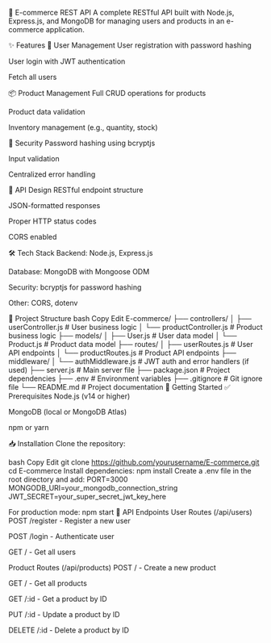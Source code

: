 🛒 E-commerce REST API
A complete RESTful API built with Node.js, Express.js, and MongoDB for managing users and products in an e-commerce application.

✨ Features
👤 User Management
User registration with password hashing

User login with JWT authentication

Fetch all users

📦 Product Management
Full CRUD operations for products

Product data validation

Inventory management (e.g., quantity, stock)

🔐 Security
Password hashing using bcryptjs

Input validation

Centralized error handling

🔧 API Design
RESTful endpoint structure

JSON-formatted responses

Proper HTTP status codes

CORS enabled

🛠️ Tech Stack
Backend: Node.js, Express.js

Database: MongoDB with Mongoose ODM

Security: bcryptjs for password hashing

Other: CORS, dotenv

📁 Project Structure
bash
Copy
Edit
E-commerce/
├── controllers/
│   ├── userController.js         # User business logic
│   └── productController.js      # Product business logic
├── models/
│   ├── User.js                   # User data model
│   └── Product.js                # Product data model
├── routes/
│   ├── userRoutes.js             # User API endpoints
│   └── productRoutes.js          # Product API endpoints
├── middleware/
│   └── authMiddleware.js         # JWT auth and error handlers (if used)
├── server.js                     # Main server file
├── package.json                  # Project dependencies
├── .env                          # Environment variables
├── .gitignore                    # Git ignore file
└── README.md                     # Project documentation
🚦 Getting Started
✅ Prerequisites
Node.js (v14 or higher)

MongoDB (local or MongoDB Atlas)

npm or yarn

📥 Installation
Clone the repository:

bash
Copy
Edit
git clone https://github.com/yourusername/E-commerce.git
cd E-commerce
Install dependencies:
npm install
Create a .env file in the root directory and add:
PORT=3000
MONGODB_URI=your_mongodb_connection_string
JWT_SECRET=your_super_secret_jwt_key_here

For production mode:
npm start
🔗 API Endpoints
User Routes (/api/users)
POST /register - Register a new user

POST /login - Authenticate user

GET / - Get all users

Product Routes (/api/products)
POST / - Create a new product

GET / - Get all products

GET /:id - Get a product by ID

PUT /:id - Update a product by ID

DELETE /:id - Delete a product by ID

